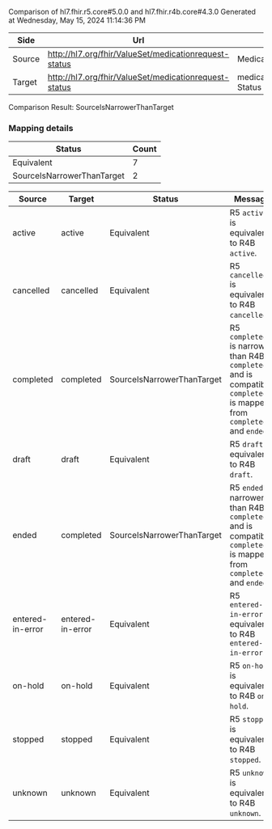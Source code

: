 Comparison of hl7.fhir.r5.core#5.0.0 and hl7.fhir.r4b.core#4.3.0
Generated at Wednesday, May 15, 2024 11:14:36 PM

| Side | Url | Name | Title | Description |
| --- | --- | --- | --- | --- |
| Source | http://hl7.org/fhir/ValueSet/medicationrequest-status | MedicationrequestStatus | medicationrequest Status | MedicationRequest Status Codes |
| Target | http://hl7.org/fhir/ValueSet/medicationrequest-status | medicationrequest Status |  | MedicationRequest Status Codes |


Comparison Result: SourceIsNarrowerThanTarget


### Mapping details

| Status | Count |
| ------ | ----- |
Equivalent | 7 |
SourceIsNarrowerThanTarget | 2 |


| Source | Target | Status | Message |
| ------ | ------ | ------ | ------- |
| active | active | Equivalent | R5 `active` is equivalent to R4B `active`. |
| cancelled | cancelled | Equivalent | R5 `cancelled` is equivalent to R4B `cancelled`. |
| completed | completed | SourceIsNarrowerThanTarget | R5 `completed` is narrower than R4B `completed` and is compatible. `completed` is mapped from `completed` and `ended`. |
| draft | draft | Equivalent | R5 `draft` is equivalent to R4B `draft`. |
| ended | completed | SourceIsNarrowerThanTarget | R5 `ended` is narrower than R4B `completed` and is compatible. `completed` is mapped from `completed` and `ended`. |
| entered-in-error | entered-in-error | Equivalent | R5 `entered-in-error` is equivalent to R4B `entered-in-error`. |
| on-hold | on-hold | Equivalent | R5 `on-hold` is equivalent to R4B `on-hold`. |
| stopped | stopped | Equivalent | R5 `stopped` is equivalent to R4B `stopped`. |
| unknown | unknown | Equivalent | R5 `unknown` is equivalent to R4B `unknown`. |

